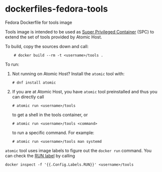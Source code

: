 dockerfiles-fedora-tools
========================

Fedora Dockerfile for tools image

Tools image is intended to be used as [Super Privileged Container](http://developerblog.redhat.com/2014/11/06/introducing-a-super-privileged-container-concept/) (SPC) to extend the set of tools provided by Atomic Host. 

To build, copy the sources down and call:


```
    # docker build --rm -t <username>/tools .
```

To run:

1. Not running on Atomic Host? Install the `atomic` tool with:
   ```
   # dnf install atomic
   ```
2. If you are at Atomic Host, you have `atomic` tool preinstalled and thus you can directly call
   ```
   # atomic run <username>/tools
   ```
   to get a shell in the tools container, or
   ```
   # atomic run <username>/tools <command>
   ```
   to run a specific command. For example:
   ```
   # atomic run <username>/tools man systemd
   ```

`atomic` tool uses image labels to figure out the `docker run` command. You can check the [RUN label](https://github.com/projectatomic/atomic/blob/master/docs/atomic-run.1.md) by calling

```
docker inspect -f '{{.Config.Labels.RUN}}' <username>/tools
```
